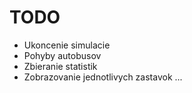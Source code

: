 # TODO

*	Ukoncenie simulacie
*	Pohyby autobusov
*	Zbieranie statistik
*	Zobrazovanie jednotlivych zastavok
...